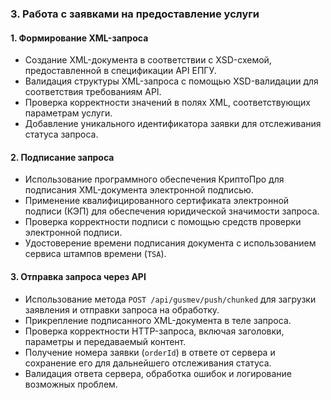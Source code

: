 ### 3. **Работа с заявками на предоставление услуги**

#### 1. **Формирование XML-запроса**

- Создание XML-документа в соответствии с XSD-схемой, предоставленной в спецификации API ЕПГУ.
- Валидация структуры XML-запроса с помощью XSD-валидации для соответствия требованиям API.
- Проверка корректности значений в полях XML, соответствующих параметрам услуги.
- Добавление уникального идентификатора заявки для отслеживания статуса запроса.

#### 2. **Подписание запроса**

- Использование программного обеспечения КриптоПро для подписания XML-документа электронной подписью.
- Применение квалифицированного сертификата электронной подписи (КЭП) для обеспечения юридической значимости запроса.
- Проверка корректности подписи с помощью средств проверки электронной подписи.
- Удостоверение времени подписания документа с использованием сервиса штампов времени (`TSA`).

#### 3. **Отправка запроса через API**

- Использование метода `POST /api/gusmev/push/chunked` для загрузки заявления и отправки запроса на обработку.
- Прикрепление подписанного XML-документа в теле запроса.
- Проверка корректности HTTP-запроса, включая заголовки, параметры и передаваемый контент.
- Получение номера заявки (`orderId`) в ответе от сервера и сохранение его для дальнейшего отслеживания статуса.
- Валидация ответа сервера, обработка ошибок и логирование возможных проблем.
